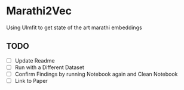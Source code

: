 # Marathi2Vec
Using Ulmfit to get state of the art marathi embeddings

## TODO
- [ ] Update Readme
- [ ] Run with a Different Dataset
- [ ] Confirm Findings by running Notebook again and Clean Notebook
- [ ] Link to Paper

